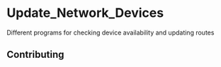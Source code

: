 # Update_Network_Devices

Different programs for checking device availability and updating routes

## Contributing
